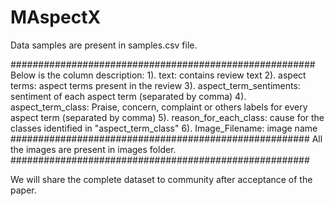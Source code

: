 # MAspectX

Data samples are present in samples.csv file.

#######################################################
Below is the column description:
1). text: contains review text
2). aspect terms:  aspect terms present in the review
3). aspect_term_sentiments: sentiment of each aspect term (separated by comma)
4). aspect_term_class: Praise, concern, complaint or others labels for every aspect term (separated by comma)
5). reason_for_each_class: cause for the classes identified in "aspect_term_class"
6). Image_Filename: image name
######################################################
All the images are present in images folder.
######################################################


We will share the complete dataset to community after acceptance of the paper.
